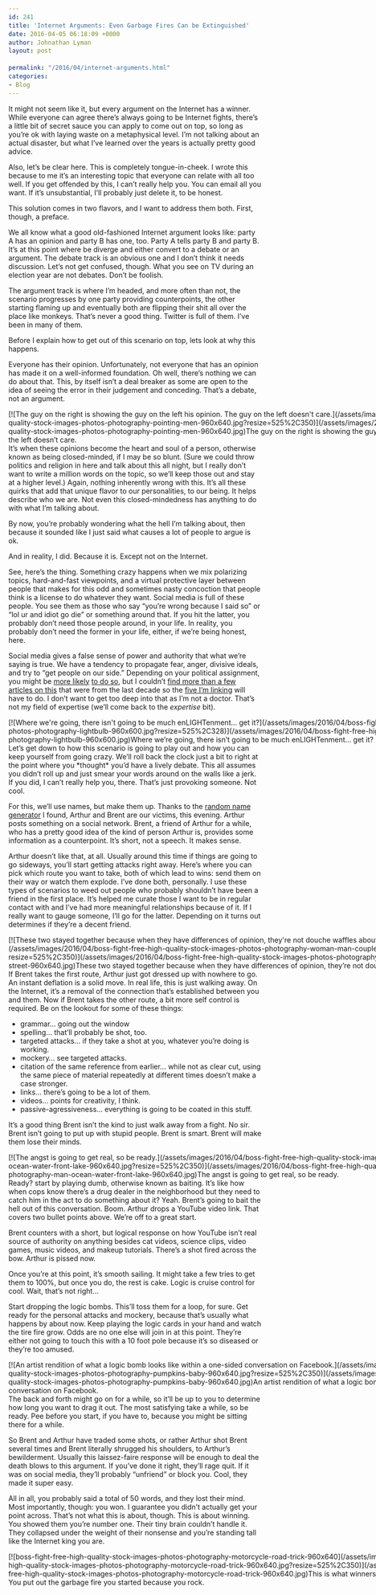 ```yaml
---
id: 241
title: 'Internet Arguments: Even Garbage Fires Can be Extinguished'
date: 2016-04-05 06:18:09 +0000
author: Johnathan Lyman
layout: post

permalink: "/2016/04/internet-arguments.html"
categories:
- Blog
---
```

<div class="kg-card-markdown"><p>It might not seem like it, but every argument on the Internet has a winner. While everyone can agree there’s always going to be Internet fights, there’s a little bit of secret sauce you can apply to come out on top, so long as you’re ok with laying waste on a metaphysical level. I’m not talking about an actual disaster, but what I’ve learned over the years is actually pretty good advice.</p><p>Also, let’s be clear here. This is completely tongue-in-cheek. I wrote this because to me it’s an interesting topic that everyone can relate with all too well. If you get offended by this, I can’t really help you. You can email all you want. If it’s unsubstantial, I’ll probably just delete it, to be honest.</p><p>This solution comes in two flavors, and I want to address them both. First, though, a preface.</p><p>We all know what a good old-fashioned Internet argument looks like: party A has an opinion and party B has one, too. Party A tells party B and party B. It’s at this point where be diverge and either convert to a debate or an argument. The debate track is an obvious one and I don’t think it needs discussion. Let’s not get confused, though. What you see on TV during an election year are not debates. Don’t be foolish.</p><p>The argument track is where I’m headed, and more often than not, the scenario progresses by one party providing counterpoints, the other starting flaming up and eventually both are flipping their shit all over the place like monkeys. That’s never a good thing. Twitter is full of them. I’ve been in many of them.</p><p>Before I explain how to get out of this scenario on top, lets look at why this happens.</p><p>Everyone has their opinion. Unfortunately, not everyone that has an opinion has made it on a well-informed foundation. Oh well, there’s nothing we can do about that. This, by itself isn’t a deal breaker as some are open to the idea of seeing the error in their judgement and conceding. That’s a debate, not an argument.</p><div class="wp-caption aligncenter" id="attachment_2568" style="width: 970px">[![The guy on the right is showing the guy on the left his opinion. The guy on the left doesn't care.](/assets/images/2016/04/boss-fight-free-high-quality-stock-images-photos-photography-pointing-men-960x640.jpg?resize=525%2C350)](/assets/images/2016/04/boss-fight-free-high-quality-stock-images-photos-photography-pointing-men-960x640.jpg)The guy on the right is showing the guy on the left his opinion. The guy on the left doesn’t care.</div>It’s when these opinions become the heart and soul of a person, otherwise known as being closed-minded, if I may be so blunt. (Sure we could throw politics and religion in here and talk about this all night, but I really don’t want to write a million words on the topic, so we’ll keep those out and stay at a higher level.) Again, nothing inherently wrong with this. It’s all these quirks that add that unique flavor to our personalities, to our being. It helps describe who we are. Not even this closed-mindedness has anything to do with what I’m talking about.<p>By now, you’re probably wondering what the hell I’m talking about, then because it sounded like I just said what causes a lot of people to argue is ok.</p><p>And in reality, I did. Because it is. Except not on the Internet.</p><p>See, here’s the thing. Something crazy happens when we mix polarizing topics, hard-and-fast viewpoints, and a virtual protective layer between people that makes for this odd and sometimes nasty concoction that people think is a license to do whatever they want. Social media is full of these people. You see them as those who say “you’re wrong because I said so” or “lol ur and idiot go die” or something around that. If you hit the latter, you probably don’t need those people around, in your life. In reality, you probably don’t need the former in your life, either, if we’re being honest, here.</p><p>Social media gives a false sense of power and authority that what we’re saying is true. We have a tendency to propagate fear, anger, divisive ideals, and try to “get people on our side.” Depending on your political assignment, you might be <a href="https://www.psychologytoday.com/blog/the-human-beast/201104/conservatives-big-fear-brain-study-finds">more likely</a> <a href="http://www.scientificamerican.com/article/calling-truce-political-wars/">to do so</a>, but I couldn’t <a href="http://www.salon.com/2014/07/29/secrets_of_the_right_wing_brain_new_study_proves_it_conservatives_see_a_different_hostile_world/">find more than a few</a> <a href="http://www.wired.com/2008/09/fearmongering-h/">articles on this</a> that were from the last decade so the <a href="http://blogs.discovermagazine.com/intersection/2011/09/07/your-brain-on-politics-the-cognitive-neuroscience-of-liberals-and-conservatives/">five I’m linking</a> will have to do. I don’t want to get too deep into that as I’m not a doctor. That’s not my field of expertise (we’ll come back to the <em>expertise</em> bit).</p><div class="wp-caption aligncenter" id="attachment_2569" style="width: 970px">[![Where we're going, there isn't going to be much enLIGHTenment... get it?](/assets/images/2016/04/boss-fight-free-high-quality-stock-images-photos-photography-lightbulb-960x600.jpg?resize=525%2C328)](/assets/images/2016/04/boss-fight-free-high-quality-stock-images-photos-photography-lightbulb-960x600.jpg)Where we’re going, there isn’t going to be much enLIGHTenment… get it?</div>Let’s get down to how this scenario is going to play out and how you can keep yourself from going crazy. We’ll roll back the clock just a bit to right at the point where you *thought* you’d have a lively debate. This all assumes you didn’t roll up and just smear your words around on the walls like a jerk. If you did, I can’t really help you, there. That’s just provoking someone. Not cool.<p>For this, we’ll use names, but make them up. Thanks to the <a href="http://www.behindthename.com/random/">random name generator</a> I found, Arthur and Brent are our victims, this evening. Arthur posts something on a social network. Brent, a friend of Arthur for a while, who has a pretty good idea of the kind of person Arthur is, provides some information as a counterpoint. It’s short, not a speech. It makes sense.</p><p>Arthur doesn’t like that, at all. Usually around this time if things are going to go sideways, you’ll start getting attacks right away. Here’s where you can pick which route you want to take, both of which lead to wins: send them on their way or watch them explode. I’ve done both, personally. I use these types of scenarios to weed out people who probably shouldn’t have been a friend in the first place. It’s helped me curate those I want to be in regular contact with and I’ve had more meaningful relationships because of it. If I really want to gauge someone, I’ll go for the latter. Depending on it turns out determines if they’re a decent friend.</p><div class="wp-caption aligncenter" id="attachment_2571" style="width: 970px">[![These two stayed together because when they have differences of opinion, they're not douche waffles about it... probably.](/assets/images/2016/04/boss-fight-free-high-quality-stock-images-photos-photography-woman-man-couple-walking-street-960x640.jpg?resize=525%2C350)](/assets/images/2016/04/boss-fight-free-high-quality-stock-images-photos-photography-woman-man-couple-walking-street-960x640.jpg)These two stayed together because when they have differences of opinion, they’re not douche waffles about it… probably.</div>If Brent takes the first route, Arthur just got dressed up with nowhere to go. An instant deflation is a solid move. In real life, this is just walking away. On the Internet, it’s a removal of the connection that’s established between you and them. Now if Brent takes the other route, a bit more self control is required. Be on the lookout for some of these things:<ul><li>grammar… going out the window</li><li>spelling… that’ll probably be shot, too.</li><li>targeted attacks… if they take a shot at you, whatever you’re doing is working.</li><li>mockery… see targeted attacks.</li><li>citation of the same reference from earlier… while not as clear cut, using the same piece of material repeatedly at different times doesn’t make a case stronger.</li><li>links… there’s going to be a lot of them.</li><li>videos… points for creativity, I think.</li><li>passive-agressiveness… everything is going to be coated in this stuff.</li></ul><p>It’s a good thing Brent isn’t the kind to just walk away from a fight. No sir. Brent isn’t going to put up with stupid people. Brent is smart. Brent will make them lose their minds.</p><div class="wp-caption aligncenter" id="attachment_2567" style="width: 970px">[![The angst is going to get real, so be ready.](/assets/images/2016/04/boss-fight-free-high-quality-stock-images-photos-photography-man-ocean-water-front-lake-960x640.jpg?resize=525%2C350)](/assets/images/2016/04/boss-fight-free-high-quality-stock-images-photos-photography-man-ocean-water-front-lake-960x640.jpg)The angst is going to get real, so be ready.</div>Ready? start by playing dumb, otherwise known as baiting. It’s like how when cops know there’s a drug dealer in the neighborhood but they need to catch him in the act to do something about it? Yeah. Brent’s going to bait the hell out of this conversation. Boom. Arthur drops a YouTube video link. That covers two bullet points above. We’re off to a great start.<p>Brent counters with a short, but logical response on how YouTube isn’t real source of authority on anything besides cat videos, science clips, video games, music videos, and makeup tutorials. There’s a shot fired across the bow. Arthur is pissed now.</p><p>Once you’re at this point, it’s smooth sailing. It might take a few tries to get them to 100%, but once you do, the rest is cake. Logic is cruise control for cool. Wait, that’s not right…</p><p>Start dropping the logic bombs. This’ll toss them for a loop, for sure. Get ready for the personal attacks and mockery, because that’s usually what happens by about now. Keep playing the logic cards in your hand and watch the tire fire grow. Odds are no one else will join in at this point. They’re either not going to touch this with a 10 foot pole because it’s so diseased or they’re too amused.</p><div class="wp-caption aligncenter" id="attachment_2573" style="width: 970px">[![An artist rendition of what a logic bomb looks like within a one-sided conversation on Facebook.](/assets/images/2016/04/boss-fight-free-high-quality-stock-images-photos-photography-pumpkins-baby-960x640.jpg?resize=525%2C350)](/assets/images/2016/04/boss-fight-free-high-quality-stock-images-photos-photography-pumpkins-baby-960x640.jpg)An artist rendition of what a logic bomb looks like within a one-sided conversation on Facebook.</div>The back and forth might go on for a while, so it’ll be up to you to determine how long you want to drag it out. The most satisfying take a while, so be ready. Pee before you start, if you have to, because you might be sitting there for a while.<p>So Brent and Arthur have traded some shots, or rather Arthur shot Brent several times and Brent literally shrugged his shoulders, to Arthur’s bewilderment. Usually this laissez-faire response will be enough to deal the death blows to this argument. If you’ve done it right, they’ll rage quit. If it was on social media, they’ll probably “unfriend” or block you. Cool, they made it super easy.</p><p>All in all, you probably said a total of 50 words, and they lost their mind. Most importantly, though: you won. I guarantee you didn’t actually get your point across. That’s not what this is about, though. This is about winning. You showed them you’re number one. Their tiny brain couldn’t handle it. They collapsed under the weight of their nonsense and you’re standing tall like the Internet king you are.</p><div class="wp-caption aligncenter" id="attachment_2565" style="width: 970px">[![boss-fight-free-high-quality-stock-images-photos-photography-motorcycle-road-trick-960x640](/assets/images/2016/04/boss-fight-free-high-quality-stock-images-photos-photography-motorcycle-road-trick-960x640.jpg?resize=525%2C350)](/assets/images/2016/04/boss-fight-free-high-quality-stock-images-photos-photography-motorcycle-road-trick-960x640.jpg)This is what winners on the Internet look like.</div>You put out the garbage fire you started because you rock.</div>